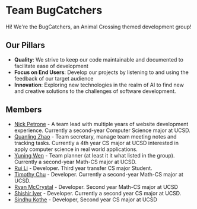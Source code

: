 # Team BugCatchers
Hi! We're the BugCatchers, an Animal Crossing themed development group!
## Our Pillars
- **Quality**: We strive to keep our code maintainable and documented to facilitate ease of development
- **Focus on End Users**: Develop our projects by listening to and using the feedback of our target audience
- **Innovation**: Exploring new technologies in the realm of AI to find new and creative solutions to the challenges of software development.

## Members
- [Nick Petrone](https://nick-ls.github.io/110-init/) - A team lead with multiple years of website development experience. Currently a second-year Computer Science major at UCSD.
- [Quanling Zhao](https://quanlingzhao.github.io/CSE110SP23-Lab1/) - Team secretary, manage team meeting notes and tracking tasks. Currently a 4th year CS major at UCSD interested in apply computer science in real world applications.
- [Yuning Wen](https://solitar7.github.io/CSE110-Lab1-GeneralReview/) - Team planner (at least it it what listed in the group). Currently a second-year Math-CS major at UCSD.
- [Rui Li](https://ruili4ucsd.github.io/CSE110_SP2023/) - Developer. Third year transfer CS major Student.
- [Timothy Chu](https://tea-mochi.github.io/aboutme/) - Developer. Currently a second-year Math-CS major at UCSD.
- [Ryan McCrystal](https://github.com/rmccrystal) - Developer. Second year Math-CS major at UCSD
- [Shishir Iyer](https://shishir03.github.io/cse110-lab1/) - Developer. Currently a second year CS major at UCSD.
- [Sindhu Kothe](https://github.com/Sindhu-Kothe) - Developer, Second year CS major at UCSD
